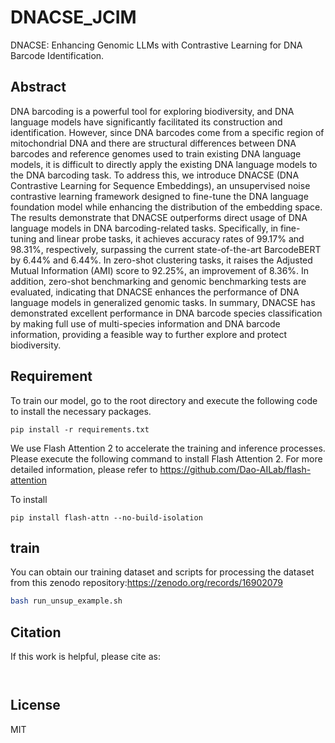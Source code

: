 # DNACSE_JCIM

DNACSE: Enhancing Genomic LLMs with Contrastive Learning for DNA Barcode Identification.


## Abstract
DNA barcoding is a powerful tool for exploring biodiversity, and DNA language models have significantly facilitated its construction and identification. However, since DNA barcodes come from a specific region of mitochondrial DNA and there are structural differences between DNA barcodes and reference genomes used to train existing DNA language models, it is difficult to directly apply the existing DNA language models to the DNA barcoding task. To address this, we introduce DNACSE (DNA Contrastive Learning for Sequence Embeddings), an unsupervised noise contrastive learning framework designed to fine-tune the DNA language foundation model while enhancing the distribution of the embedding space. The results demonstrate that DNACSE outperforms direct usage of DNA language models in DNA barcoding-related tasks. Specifically, in fine-tuning and linear probe tasks, it achieves accuracy rates of 99.17\% and 98.31\%, respectively, surpassing the current state-of-the-art BarcodeBERT by 6.44\% and 6.44\%. In zero-shot clustering tasks, it raises the Adjusted Mutual Information (AMI) score to 92.25\%, an improvement of 8.36\%. In addition, zero-shot benchmarking and genomic benchmarking tests are evaluated, indicating that DNACSE enhances the performance of DNA language models in generalized genomic tasks. In summary, DNACSE has demonstrated excellent performance in DNA barcode species classification by making full use of multi-species information and DNA barcode information, providing a feasible way to further explore and protect biodiversity.

## Requirement
To train our model, go to the root directory and execute the following code to install the necessary packages.
```
pip install -r requirements.txt
```
We use Flash Attention 2 to accelerate the training and inference processes. Please execute the following command to install Flash Attention 2. For more detailed information, please refer to https://github.com/Dao-AILab/flash-attention

To install 
```
pip install flash-attn --no-build-isolation
```







## train

You can obtain our training dataset and scripts for processing the dataset from this zenodo repository:https://zenodo.org/records/16902079

```sh
bash run_unsup_example.sh
```



## Citation

If this work is helpful, please cite as:

```bibtex



```


## License

MIT

